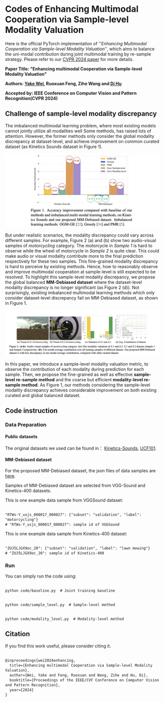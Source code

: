 # Codes of Enhancing Multimodal Cooperation via Sample-level Modality Valuation


Here is the official PyTorch implementation of ''*Enhancing Multimodal Cooperation via Sample-level Modality Valuation*'', which aims to balance the uni-modal contribution during joint multimodal training by re-sample strategy. Please refer to our [CVPR 2024 paper](https://arxiv.org/abs/2309.06255) for more details.

**Paper Title: "Enhancing multimodal Cooperation via Sample-level Modality Valuation"**

**Authors: [Yake Wei](https://echo0409.github.io/), Ruoxuan Feng, Zihe Wang and [Di Hu](https://dtaoo.github.io/index.html)**

**Accepted by: IEEE Conference on Computer Vision and Pattern Recognition(CVPR 2024)**



## Challenge of sample-level modality discrepancy

The imbalanced multimodal learning problem, where most existing models cannot jointly utilize all modalities well Some methods, has raised lots of attention. However, the former methods only consider the global modality discrepancy at dataset-level, and achieve improvement on common curated dataset (as Kinetics Sounds dataset in Figure 1). 


<div  align="center">    
<img src="pics/results.jpg",width ="20%" />
</div>

But under realistic scenarios, the modality discrepancy could vary across different samples. For example, Figure 2 (a) and (b) show two audio-visual samples of *motorcycling* category. The motorcycle in *Sample 1* is hard to observe while the wheel of motorcycle in *Sample 2* is quite clear.
This could make audio or visual modality contribute more to the final prediction respectively for these two samples. This fine-grained modality discrepancy is hard to perceive by existing methods. Hence, how to reasonably observe and improve multimodal cooperation at sample-level is still expected to be resolved. To highlight this sample-level modality discrepancy, we propose the global balanced **MM-Debiased dataset** where the dataset-level modality discrepancy is no longer significant (as Figure 2 (d)). Not surprisingly, existing imbalanced multimodal learning methods which only consider dataset-level discrepancy fail on MM-Debiased dataset, as shown in Figure 1. 


<div  align="center">    
<img src="pics/sample.jpg",width ="80%" />
</div>



In this paper, we introduce a sample-level modality valuation metric, to observe the contribution of each modality during prediction for each sample. Then, we propose the fine-grained as well as effective **sample-level re-sample method** and the coarse but efficient **modality-level re-sample method**. As Figure 1, our methods considering the sample-level modality discrepancy achieves considerable improvement on both existing curated and global balanced dataset.



## Code instruction

### Data Preparation
#### Public datasets
The original datasets we used can be found in：
[Kinetics-Sounds](https://github.com/cvdfoundation/kinetics-dataset),
[UCF101](https://www.crcv.ucf.edu/data/UCF101.php).

#### MM-Debiased dataset
For the proposed MM-Debiased dataset, the json files of data samples are [here](/MM-Debiased/MM-Debiased.json).

Samples of MM-Debiased dataset are selected from VGG-Sound and Kinetics-400 datasets.

This is one example data sample from VGGSound dataset:
<pre><code>
"RTWs-Y_usjs_000017_000027": {"subset": "validation", "label": "motorcycling"}
# "RTWs-Y_usjs_000017_000027": sample id of VGGSound
</code></pre>

This is one example data sample from Kinetics-400 dataset:
<pre><code>
"ZUJ5LJGX9oc_20": {"subset": "validation", "label": "lawn mowing"}
# "ZUJ5LJGX9oc_20": sample id of Kinetics-400
</code></pre>


### Run
You can simply run the code using:  
<pre><code>
python code/baseline.py  # Joint training baseline
</code></pre>
<pre><code>
python code/sample_level.py  # Sample-level method
</code></pre>
<pre><code>
python code/modality_level.py  # Modality-level method
</code></pre>

## Citation
If you find this work useful, please consider citing it.

<pre><code>
@inproceedings{wei2024enhancing,
  title={Enhancing multimodal Cooperation via Sample-level Modality Valuation},
  author={Wei, Yake and Feng, Ruoxuan and Wang, Zihe and Hu, Di},
  booktitle={Proceedings of the IEEE/CVF Conference on Computer Vision and Pattern Recognition},
  year={2024}
}
</code></pre>